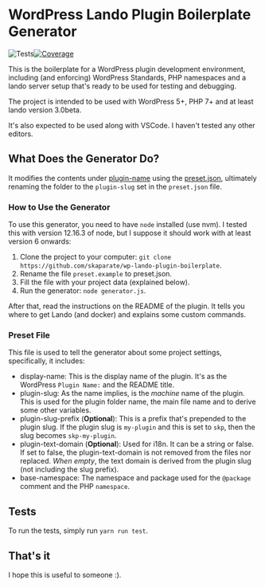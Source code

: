 # WordPress Lando Plugin Boilerplate Generator

![Tests](https://github.com/skaparate/wp-lando-plugin-boilerplate/workflows/Node.js%20CI/badge.svg?branch=master)[![Coverage](https://coveralls.io/repos/github/skaparate/wp-lando-plugin-boilerplate/badge.svg?branch=master)](https://coveralls.io/github/skaparate/wp-lando-plugin-boilerplate?branch=master)

This is the boilerplate for a WordPress plugin development environment, including (and enforcing) WordPress Standards, PHP namespaces and a lando server setup that's ready to be used for testing and debugging.

The project is intended to be used with WordPress 5+, PHP 7+ and at least lando version 3.0beta.

It's also expected to be used along with VSCode. I haven't tested any other editors.

## What Does the Generator Do?

It modifies the contents under [plugin-name](/plugin-name) using the [preset.json](/preset.example), ultimately renaming the folder to the `plugin-slug` set in the `preset.json` file.

### How to Use the Generator

To use this generator, you need to have `node` installed (use nvm). I tested this with version 12.16.3 of node, but I suppose it should work with at least version 6 onwards:

1. Clone the project to your computer: `git clone https://github.com/skaparate/wp-lando-plugin-boilerplate`.
2. Rename the file `preset.example` to preset.json.
3. Fill the file with your project data (explained below).
4. Run the generator: `node generator.js`.

After that, read the instructions on the README of the plugin. It tells you where to get Lando (and docker) and explains some custom commands.

### Preset File

This file is used to tell the generator about some project settings, specifically, it includes:

* display-name: This is the display name of the plugin. It's as the WordPress `Plugin Name:` and the README title.
* plugin-slug: As the name implies, is the *machine* name of the plugin. This is used for the plugin folder name, the main file name and to derive some other variables.
* plugin-slug-prefix (**Optional**): This is a prefix that's prepended to the plugin slug. If the plugin slug is `my-plugin` and this is set to `skp`, then the slug becomes `skp-my-plugin`.
* plugin-text-domain (**Optional**): Used for i18n. It can be a string or false. If set to false, the plugin-text-domain is not removed from the files nor replaced. *When empty*, the text domain is derived from the plugin slug (not including the slug prefix).
* base-namespace: The namespace and package used for the `@package` comment and the PHP `namespace`.

## Tests

To run the tests, simply run `yarn run test`.

## That's it

I hope this is useful to someone :).
